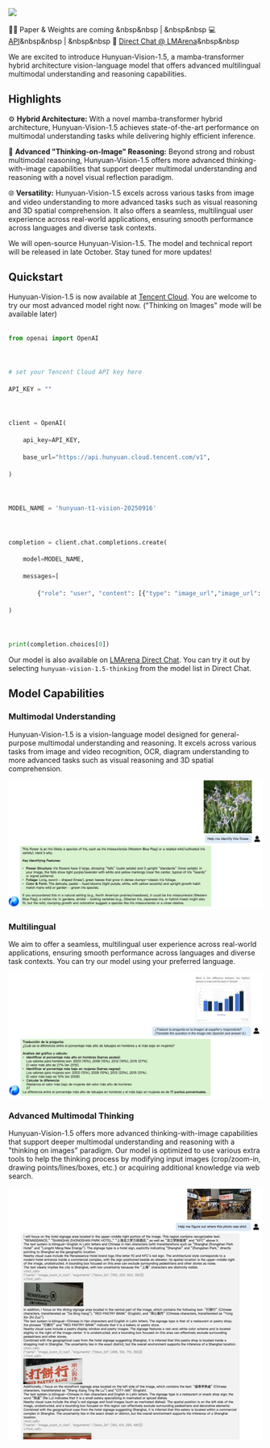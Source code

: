 <p align="center">

 <img src="https://dscache.tencent-cloud.cn/upload/uploader/hunyuan-64b418fd052c033b228e04bc77bbc4b54fd7f5bc.png" width="200"/> <br>

</p>



<p align="center">

📑🤗 Paper & Weights are coming &nbsp&nbsp | &nbsp&nbsp 💻 <a href="https://cloud.tencent.com/document/product/1729/104753">API</a>&nbsp&nbsp | &nbsp&nbsp 💭 <a href="https://lmarena.ai/?mode=direct">Direct Chat @ LMArena</a>&nbsp&nbsp

</p>





We are excited to introduce Hunyuan-Vision-1.5, a mamba-transformer hybrid architecture vision-language model that offers advanced multilingual multimodal understanding and reasoning capabilities. 



## Highlights

⚙️ **Hybrid Architecture:** With a novel mamba-transformer hybrid architecture, Hunyuan-Vision-1.5 achieves state-of-the-art performance on multimodal understanding tasks while delivering highly efficient inference. 



🧩 **Advanced "Thinking-on-Image" Reasoning:** Beyond strong and robust multimodal reasoning, Hunyuan-Vision-1.5 offers more advanced thinking-with-image capabilities that support deeper multimodal understanding and reasoning with a novel visual reflection paradigm.



🌐 **Versatility:** Hunyuan-Vision-1.5 excels across various tasks from image and video understanding to more advanced tasks such as visual reasoning and 3D spatial comprehension. It also offers a seamless, multilingual user experience across real-world applications, ensuring smooth performance across languages and diverse task contexts.





We will open-source Hunyuan-Vision-1.5. The model and technical report will be released in late October. Stay tuned for more updates! 





## Quickstart



Hunyuan-Vision-1.5 is now available at [Tencent Cloud](https://cloud.tencent.com/document/product/1729/104753). You are welcome to try our most advanced model right now. ("Thinking on Images" mode will be available later)





```python

from openai import OpenAI



# set your Tencent Cloud API key here

API_KEY = ""



client = OpenAI(

    api_key=API_KEY,

    base_url="https://api.hunyuan.cloud.tencent.com/v1",

)



MODEL_NAME = 'hunyuan-t1-vision-20250916'



completion = client.chat.completions.create(

    model=MODEL_NAME,

    messages=[

        {"role": "user", "content": [{"type": "image_url","image_url": {"url": "https://dscache.tencent-cloud.cn/upload/uploader/hunyuan-64b418fd052c033b228e04bc77bbc4b54fd7f5bc.png"}},{"type": "text", "text": "What is it?"},]}]

)



print(completion.choices[0])

```



Our model is also available on [LMArena Direct Chat](https://lmarena.ai/?mode=direct). You can try it out by selecting `hunyuan-vision-1.5-thinking` from the model list in Direct Chat. 





## Model Capabilities



### Multimodal Understanding



Hunyuan-Vision-1.5 is a vision-language model designed for general-purpose multimodal understanding and reasoning. It excels across various tasks from image and video recognition, OCR, diagram understanding to more advanced tasks such as visual reasoning and 3D spatial comprehension.



<div style="max-height:500px; overflow-y:auto;">

  <img src="./assets/demo-recognition.jpg" alt="Long Image">

</div>



### Multilingual 

We aim to offer a seamless, multilingual user experience across real-world applications, ensuring smooth performance across languages and diverse task contexts. You can try our model using your preferred language.





<div style="max-height:500px; overflow-y:auto;">

  <img src="./assets/demo-multilingual.jpg" alt="Long Image">

</div>



### Advanced Multimodal Thinking



Hunyuan-Vision-1.5 offers more advanced thinking-with-image capabilities that support deeper multimodal understanding and reasoning with a "thinking on images" paradigm. Our model is optimized to use various extra tools to help the thinking process by modifying input images (crop/zoom-in, drawing points/lines/boxes, etc.) or acquiring additional knowledge via web search.



<div style="max-height:500px; overflow-y:auto;">

  <img src="./assets/demo-thinking-with-images.jpg" alt="Long Image">

</div>
